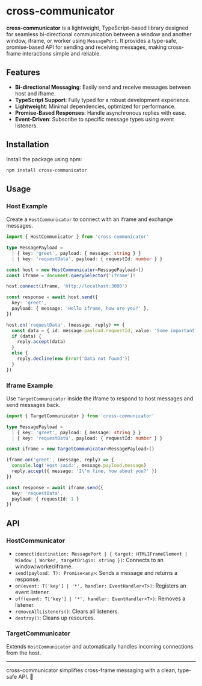 # cross-communicator

**cross-communicator** is a lightweight, TypeScript-based library designed for seamless bi-directional communication between a window and another window, iframe, or worker using `MessagePort`. It provides a type-safe, promise-based API for sending and receiving messages, making cross-frame interactions simple and reliable.

## Features

- **Bi-directional Messaging**: Easily send and receive messages between host and iframe.
- **TypeScript Support**: Fully typed for a robust development experience.
- **Lightweight**: Minimal dependencies, optimized for performance.
- **Promise-Based Responses**: Handle asynchronous replies with ease.
- **Event-Driven**: Subscribe to specific message types using event listeners.

## Installation

Install the package using npm:

```sh
npm install cross-communicator
```

## Usage

### Host Example

Create a `HostCommunicator` to connect with an iframe and exchange messages.

```typescript
import { HostCommunicator } from 'cross-communicator'

type MessagePayload =
  | { key: 'greet', payload: { message: string } }
  | { key: 'requestData', payload: { requestId: number } }

const host = new HostCommunicator<MessagePayload>()
const iframe = document.querySelector('iframe')!

host.connect(iframe, 'http://localhost:3000')

const response = await host.send({
  key: 'greet',
  payload: { message: 'Hello iframe, how are you?' },
})

host.on('requestData', (message, reply) => {
  const data = { id: message.payload.requestId, value: 'Some important data' }
  if (data) {
    reply.accept(data)
  }
  else {
    reply.decline(new Error('Data not found'))
  }
})
```

### Iframe Example

Use `TargetCommunicator` inside the iframe to respond to host messages and send messages back.

```typescript
import { TargetCommunicator } from 'cross-communicator'

type MessagePayload =
  | { key: 'greet', payload: { message: string } }
  | { key: 'requestData', payload: { requestId: number } }

const iframe = new TargetCommunicator<MessagePayload>()

iframe.on('greet', (message, reply) => {
  console.log('Host said:', message.payload.message)
  reply.accept({ message: 'I\'m fine, how about you?' })
})

const response = await iframe.send({
  key: 'requestData',
  payload: { requestId: 1 }
})
```

## API

### HostCommunicator

- `connect(destination: MessagePort
  | { target: HTMLIFrameElement | Window | Worker, targetOrigin: string })`: Connects to an window/worker/iframe.
- `send(payload: T): Promise<any>`: Sends a message and returns a response.
- `on(event: T['key'] | '*', handler: EventHandler<T>)`: Registers an event listener.
- `off(event: T['key'] | '*', handler: EventHandler<T>)`: Removes a listener.
- `removeAllListeners()`: Clears all listeners.
- `destroy()`: Cleans up resources.

### TargetCommunicator

Extends `HostCommunicator` and automatically handles incoming connections from the host.

---

cross-communicator simplifies cross-frame messaging with a clean, type-safe API. 🚀
